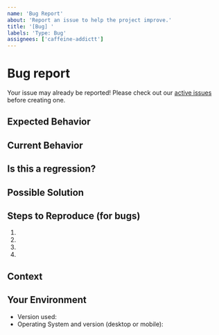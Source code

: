 ```yaml
---
name: 'Bug Report'
about: 'Report an issue to help the project improve.'
title: '[Bug] '
labels: 'Type: Bug'
assignees: ['caffeine-addictt']
---
```


# Bug report

Your issue may already be reported!
Please check out our [active issues](https://github.com/caffeine-addictt/nexis-client/issues) before creating one.

## Expected Behavior

<!--
If you're describing a bug, tell us what should happen
If you're suggesting a change/improvement, tell us how it should work

Please include screenshots and/or code snippets if applicable
-->

## Current Behavior

<!--
If describing a bug, tell us what happens instead of the expected behavior
If suggesting a change/improvement, explain the difference from current behavior

Please include screenshots and/or code snippets if applicable
-->

## Is this a regression?

<!--
Did this behaviour use to work in previous versions?
If yes, what is the latest version where this behaviour is not present?
-->

## Possible Solution

<!--
Not obligatory, but suggest a fix/reason for the bug
or ideas how to implement the addition or change
-->

## Steps to Reproduce (for bugs)

<!--
Provide a link to a live example, or an unambiguous set of steps to reproduce this bug.
-->

1.
2.
3.
4.

## Context

<!--
How has this issue affected you?
What are you trying to accomplish?

Providing context helps us come up with a solution that is most useful in the real world.

Please include screenshots and/or code snippets if applicable
-->

## Your Environment

<!--
Include as many relevant details about the environment you experienced the bug in
-->

- Version used:
- Operating System and version (desktop or mobile):
